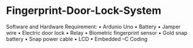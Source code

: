 # Fingerprint-Door-Lock-System

Software and Hardware Requirement:
• Ardunio Uno
• Battery
• Jamper wire
• Electric door lock
• Relay
• Biometric fingerprint sensor
• Gold snap battery
• Snap power cable
• LCD
• Embedded –C Coding
